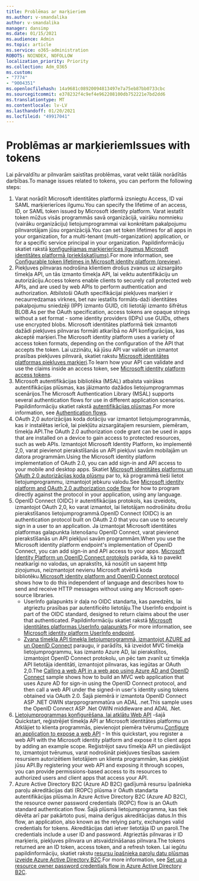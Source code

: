 ```yaml
---
title: Problēmas ar marķieriem
ms.author: v-smandalika
author: v-smandalika
manager: dansimp
ms.date: 01/15/2021
ms.audience: Admin
ms.topic: article
ms.service: o365-administration
ROBOTS: NOINDEX, NOFOLLOW
localization_priority: Priority
ms.collection: Adm_O365
ms.custom:
- "7774"
- "9004351"
ms.openlocfilehash: 14a9681c08920094813497e7a75eb87bb0733cbc
ms.sourcegitcommit: e378232f4c9ef4e962208100db752221e7bd2dd6
ms.translationtype: MT
ms.contentlocale: lv-LV
ms.lasthandoff: 01/20/2021
ms.locfileid: "49917041"
---
```

# <a name="issues-with-tokens"></a><span data-ttu-id="c019b-102">Problēmas ar marķieriem</span><span class="sxs-lookup"><span data-stu-id="c019b-102">Issues with tokens</span></span>

<span data-ttu-id="c019b-103">Lai pārvaldītu ar pilnvarām saistītas problēmas, varat veikt tālāk norādītās darbības.</span><span class="sxs-lookup"><span data-stu-id="c019b-103">To manage issues related to tokens, you can perform the following steps:</span></span>

1. <span data-ttu-id="c019b-104">Varat norādīt Microsoft identitātes platformā izsniegtu Access, ID vai SAML marķierierīces ilgumu.</span><span class="sxs-lookup"><span data-stu-id="c019b-104">You can specify the lifetime of an access, ID, or SAML token issued by Microsoft identity platform.</span></span> <span data-ttu-id="c019b-105">Varat iestatīt token mūžus visās programmās savā organizācijā, vairāku nomnieku (vairāku organizāciju) lietojumprogrammai vai konkrētam pakalpojumu pilnvarotājam jūsu organizācijā.</span><span class="sxs-lookup"><span data-stu-id="c019b-105">You can set token lifetimes for all apps in your organization, for a multi-tenant (multi-organization) application, or for a specific service principal in your organization.</span></span> <span data-ttu-id="c019b-106">Papildinformāciju skatiet rakstā [konfigurējamas marķierierīces ilgumus Microsoft identitātes platformā (priekšskatījums)](https://docs.microsoft.com/azure/active-directory/develop/active-directory-configurable-token-lifetimes).</span><span class="sxs-lookup"><span data-stu-id="c019b-106">For more information, see [Configurable token lifetimes in Microsoft identity platform (preview)](https://docs.microsoft.com/azure/active-directory/develop/active-directory-configurable-token-lifetimes).</span></span>
2. <span data-ttu-id="c019b-107">Piekļuves pilnvaras nodrošina klientiem drošus zvanus uz aizsargāto tīmekļa API, un tās izmanto tīmekļa API, lai veiktu autentifikāciju un autorizāciju.</span><span class="sxs-lookup"><span data-stu-id="c019b-107">Access tokens enable clients to securely call protected web APIs, and are used by web APIs to perform authentication and authorization.</span></span> <span data-ttu-id="c019b-108">Atbilstoši OAuth specifikācijai piekļuves marķieri ir necaurredzamas virknes, bet nav iestatīts formāts-daži identitātes pakalpojumu sniedzēji (IPP) izmanto GUID, citi lietotāji izmanto šifrētus BLOB.</span><span class="sxs-lookup"><span data-stu-id="c019b-108">As per the OAuth specification, access tokens are opaque strings without a set format - some identity providers (IDPs) use GUIDs, others use encrypted blobs.</span></span> <span data-ttu-id="c019b-109">Microsoft identitātes platformā tiek izmantoti dažādi piekļuves pilnvaras formāti atkarībā no API konfigurācijas, kas akceptē marķieri.</span><span class="sxs-lookup"><span data-stu-id="c019b-109">The Microsoft identity platform uses a variety of access token formats, depending on the configuration of the API that accepts the token.</span></span> <span data-ttu-id="c019b-110">Lai uzzinātu, kā jūsu API var validēt un izmantot prasības piekļuves pilnvarā, skatiet rakstu [Microsoft identitātes platformas piekļuves marķieri](https://docs.microsoft.com/azure/active-directory/develop/userinfo#calling-the-userinfo-endpoint).</span><span class="sxs-lookup"><span data-stu-id="c019b-110">To learn how your API can validate and use the claims inside an access token, see [Microsoft identity platform access tokens](https://docs.microsoft.com/azure/active-directory/develop/userinfo#calling-the-userinfo-endpoint).</span></span>
3. <span data-ttu-id="c019b-111">Microsoft autentifikācijas bibliotēka (MSAL) atbalsta vairākas autentifikācijas plūsmas, kas jāizmanto dažādos lietojumprogrammas scenārijos.</span><span class="sxs-lookup"><span data-stu-id="c019b-111">The Microsoft Authentication Library (MSAL) supports several authentication flows for use in different application scenarios.</span></span> <span data-ttu-id="c019b-112">Papildinformāciju skatiet rakstā [autentifikācijas plūsmas](https://docs.microsoft.com/azure/active-directory/develop/msal-authentication-flows#how-each-flow-emits-tokens-and-codes).</span><span class="sxs-lookup"><span data-stu-id="c019b-112">For more information, see [Authentication flows](https://docs.microsoft.com/azure/active-directory/develop/msal-authentication-flows#how-each-flow-emits-tokens-and-codes).</span></span>
4. <span data-ttu-id="c019b-113">OAuth 2,0 autorizācijas koda dotāciju var izmantot lietojumprogrammās, kas ir instalētas ierīcē, lai piekļūtu aizsargātajiem resursiem, piemēram, tīmekļa API.</span><span class="sxs-lookup"><span data-stu-id="c019b-113">The OAuth 2.0 authorization code grant can be used in apps that are installed on a device to gain access to protected resources, such as web APIs.</span></span> <span data-ttu-id="c019b-114">Izmantojot Microsoft Identity Platform, ko implementē 2,0, varat pievienot pierakstīšanās un API piekļuvi savām mobilajām un datora programmām.</span><span class="sxs-lookup"><span data-stu-id="c019b-114">Using the Microsoft identity platform implementation of OAuth 2.0, you can add sign-in and API access to your mobile and desktop apps.</span></span> <span data-ttu-id="c019b-115">Skatiet [Microsoft identitātes platformu un OAuth 2,0 autorizācijas koda plūsmu](https://docs.microsoft.com/azure/active-directory/develop/v2-oauth2-auth-code-flow#refresh-the-access-token) par to, kā programmā tieši lietot lietojumprogrammu, izmantojot jebkuru valodu.</span><span class="sxs-lookup"><span data-stu-id="c019b-115">See [Microsoft identity platform and OAuth 2.0 authorization code flow](https://docs.microsoft.com/azure/active-directory/develop/v2-oauth2-auth-code-flow#refresh-the-access-token) for how to program directly against the protocol in your application, using any language.</span></span>
5. <span data-ttu-id="c019b-116">OpenID Connect (OIDC) ir autentifikācijas protokols, kas izveidots, izmantojot OAuth 2,0, ko varat izmantot, lai lietotājam nodrošinātu drošu pierakstīšanos lietojumprogrammā.</span><span class="sxs-lookup"><span data-stu-id="c019b-116">OpenID Connect (OIDC) is an authentication protocol built on OAuth 2.0 that you can use to securely sign in a user to an application.</span></span> <span data-ttu-id="c019b-117">Ja izmantojat Microsoft identitātes platformas galapunkta īstenošanu OpenID Connect, varat pievienot pierakstīšanās un API piekļuvi savām programmām.</span><span class="sxs-lookup"><span data-stu-id="c019b-117">When you use the Microsoft identity platform endpoint's implementation of OpenID Connect, you can add sign-in and API access to your apps.</span></span> <span data-ttu-id="c019b-118">[Microsoft Identity Platform un OpenID Connect protokols](https://docs.microsoft.com/azure/active-directory/develop/v2-protocols-oidc#send-the-sign-in-request) parāda, kā to paveikt neatkarīgi no valodas, un aprakstīts, kā nosūtīt un saņemt http ziņojumus, neizmantojot nevienu Microsoft atvērtā koda bibliotēku.</span><span class="sxs-lookup"><span data-stu-id="c019b-118">[Microsoft identity platform and OpenID Connect protocol](https://docs.microsoft.com/azure/active-directory/develop/v2-protocols-oidc#send-the-sign-in-request) shows how to do this independent of language and describes how to send and receive HTTP messages without using any Microsoft open-source libraries.</span></span>
    - <span data-ttu-id="c019b-119">UserInfo galapunkts ir daļa no OIDC standarta, kas paredzēts, lai atgrieztu prasības par autentificēto lietotāju.</span><span class="sxs-lookup"><span data-stu-id="c019b-119">The UserInfo endpoint is part of the OIDC standard, designed to return claims about the user that authenticated.</span></span> <span data-ttu-id="c019b-120">Papildinformāciju skatiet rakstā [Microsoft identitātes platformas UserInfo galapunkts](https://docs.microsoft.com/azure/active-directory/develop/userinfo#consider-use-an-id-token-instead).</span><span class="sxs-lookup"><span data-stu-id="c019b-120">For more information, see [Microsoft identity platform UserInfo endpoint](https://docs.microsoft.com/azure/active-directory/develop/userinfo#consider-use-an-id-token-instead).</span></span>
    - <span data-ttu-id="c019b-121">[Zvana tīmekļa API tīmekļa lietojumprogrammā, izmantojot AZURE ad un OpenID Connect](https://docs.microsoft.com/samples/azure-samples/active-directory-dotnet-webapp-webapi-openidconnect/active-directory-dotnet-webapp-webapi-openidconnect/) paraugu, ir parādīts, kā izveidot MVC tīmekļa lietojumprogrammu, kas izmanto Azure AD, lai pierakstītos, izmantojot OpenID Connect protokolu, un pēc tam zvanīt uz tīmekļa API lietotāja identitāti, izmantojot pilnvaras, kas iegūtas ar OAuth 2,0.</span><span class="sxs-lookup"><span data-stu-id="c019b-121">The [Calling a web API in a web app using Azure AD and OpenID Connect](https://docs.microsoft.com/samples/azure-samples/active-directory-dotnet-webapp-webapi-openidconnect/active-directory-dotnet-webapp-webapi-openidconnect/) sample shows how to build an MVC web application that uses Azure AD for sign-in using the OpenID Connect protocol, and then call a web API under the signed-in user's identity using tokens obtained via OAuth 2.0.</span></span> <span data-ttu-id="c019b-122">Šajā piemērā ir izmantota OpenID Connect ASP .NET OWIN starpprogrammatūra un ADAL .net.</span><span class="sxs-lookup"><span data-stu-id="c019b-122">This sample uses the OpenID Connect ASP .Net OWIN middleware and ADAL .Net.</span></span>
6. <span data-ttu-id="c019b-123">[Lietojumprogrammas konfigurēšana, lai atklātu Web API](https://docs.microsoft.com/azure/active-directory/develop/quickstart-configure-app-expose-web-apis) -šajā Quickstart, reģistrējiet tīmekļa API ar Microsoft identitātes platformu un Atklājiet to klienta programmās, pievienojot piemēra tvērumu.</span><span class="sxs-lookup"><span data-stu-id="c019b-123">[Configure an application to expose a web API](https://docs.microsoft.com/azure/active-directory/develop/quickstart-configure-app-expose-web-apis) - In this quickstart, you register a web API with the Microsoft identity platform and expose it to client apps by adding an example scope.</span></span> <span data-ttu-id="c019b-124">Reģistrējot savu tīmekļa API un piedāvājot to, izmantojot tvērumus, varat nodrošināt piekļuves tiesības saviem resursiem autorizētiem lietotājiem un klienta programmām, kas piekļūst jūsu API.</span><span class="sxs-lookup"><span data-stu-id="c019b-124">By registering your web API and exposing it through scopes, you can provide permissions-based access to its resources to authorized users and client apps that access your API.</span></span>
7. <span data-ttu-id="c019b-125">Azure Active Directory B2C (Azure AD B2C) gadījumā resursu īpašnieka paroļu akreditācijas dati (ROPC) plūsma ir OAuth standarta autentifikācijas plūsma.</span><span class="sxs-lookup"><span data-stu-id="c019b-125">In Azure Active Directory B2C (Azure AD B2C), the resource owner password credentials (ROPC) flow is an OAuth standard authentication flow.</span></span> <span data-ttu-id="c019b-126">Šajā plūsmā lietojumprogramma, kas tiek dēvēta arī par pakārtoto pusi, maina derīgus akreditācijas datus.</span><span class="sxs-lookup"><span data-stu-id="c019b-126">In this flow, an application, also known as the relying party, exchanges valid credentials for tokens.</span></span> <span data-ttu-id="c019b-127">Akreditācijas dati ietver lietotāja ID un paroli.</span><span class="sxs-lookup"><span data-stu-id="c019b-127">The credentials include a user ID and password.</span></span> <span data-ttu-id="c019b-128">Atgrieztās pilnvaras ir ID marķieris, piekļuves pilnvara un atsvaidzināšanas pilnvara.</span><span class="sxs-lookup"><span data-stu-id="c019b-128">The tokens returned are an ID token, access token, and a refresh token.</span></span> <span data-ttu-id="c019b-129">Lai iegūtu papildinformāciju, skatiet rakstu [resursu īpašnieka paroļu datu plūsmas izveide Azure Active Directory B2C](https://docs.microsoft.com/azure/active-directory-b2c/add-ropc-policy?tabs=app-reg-ga&pivots=b2c-user-flow).</span><span class="sxs-lookup"><span data-stu-id="c019b-129">For more information, see [Set up a resource owner password credentials flow in Azure Active Directory B2C](https://docs.microsoft.com/azure/active-directory-b2c/add-ropc-policy?tabs=app-reg-ga&pivots=b2c-user-flow).</span></span> 

